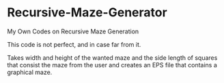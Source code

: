 # Recursive-Maze-Generator
My Own Codes on Recursive Maze Generation

This code is not perfect, and in case far from it.

Takes width and height of the wanted maze and the side length of squares that consist the maze from the user and creates an EPS file that contains a graphical maze. 
